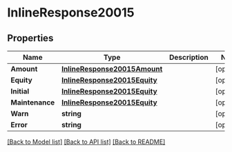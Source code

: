 # InlineResponse20015

## Properties

Name | Type | Description | Notes
------------ | ------------- | ------------- | -------------
**Amount** | [**InlineResponse20015Amount**](inline_response_200_15_amount.md) |  | [optional] 
**Equity** | [**InlineResponse20015Equity**](inline_response_200_15_equity.md) |  | [optional] 
**Initial** | [**InlineResponse20015Equity**](inline_response_200_15_equity.md) |  | [optional] 
**Maintenance** | [**InlineResponse20015Equity**](inline_response_200_15_equity.md) |  | [optional] 
**Warn** | **string** |  | [optional] 
**Error** | **string** |  | [optional] 

[[Back to Model list]](../README.md#documentation-for-models) [[Back to API list]](../README.md#documentation-for-api-endpoints) [[Back to README]](../README.md)



